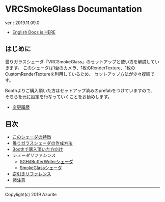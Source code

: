 ﻿# VRCSmokeGlass Documantation

ver : 2019.11.09.0

* [English Docs is HERE](index_en.md)

## はじめに

曇りガラスシェーダ『VRCSmokeGlass』のセットアップと使い方を解説していきます。
このシェーダは1台のカメラ、1枚のRenderTexture、1枚のCustomRenderTextureを利用しているため、
セットアップ方法が少々複雑です。

Boothよりご購入頂いた方はセットアップ済みのprefabをつけていますので、
そちらを元に設定を行なっていくことをお勧めします。

* [変更履歴](patch_note.md)

## 目次

* [このシェーダの特徴](detail.md)
* [曇りガラスシェーダの作成方法](howto_use.md)
* [Boothで購入頂いた方向け](howto_use_for_customer.md)
* *シェーダリファレンス*
  * [SGHitBufferWriterシェーダ](SGBufferWriter.md)
  * [SmokeGlassシェーダ](SmokeGlass.md)
* [逆引きリファレンス](tips.md)
* [諸注意](warnings.md)

---

Copylight(c) 2019 Azurite

